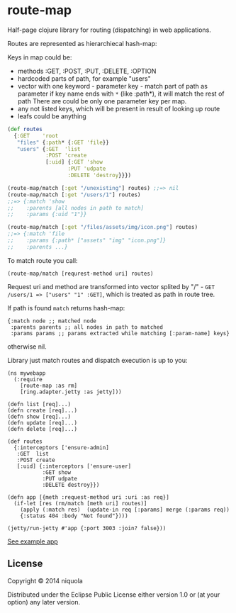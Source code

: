 # route-map

Half-page clojure library for routing (dispatching) in web applications.

Routes are represented as hierarchiecal hash-map:

Keys in map could be:
 * methods :GET, :POST, :PUT, :DELETE, :OPTION
 * hardcoded parts of path, for example "users"
 * vector with one keyword - parameter key - match part of path as parameter
   if key name ends with `*` (like :path*), it will match the rest of path
   There are could be only one parameter key per map.
 * any not listed keys, which will be present in result of looking up route
 * leafs could be anything

```clojure
(def routes
  {:GET    'root
   "files" {:path* {:GET 'file}}
   "users" {:GET  'list
            :POST 'create
            [:uid] {:GET 'show
                   :PUT 'udpate
                   :DELETE 'destroy}}})

(route-map/match [:get "/unexisting"] routes) ;;=> nil
(route-map/match [:get "/users/1"] routes)
;;=> {:match 'show
;;    :parents [all nodes in path to match]
;;    :params {:uid "1"}}

(route-map/match [:get "/files/assets/img/icon.png"] routes)
;;=> {:match 'file
;;    :params {:path* ["assets" "img" "icon.png"]}
;;    :parents ...}

```


To match route you call:

`(route-map/match [requrest-method uri] routes)` 

Request uri and method are transformed into vector splited by "/" - 
`GET /users/1 => ["users" "1" :GET]`, which is treated as path in route tree.

If path is found `match` returns hash-map:

```
{:match node ;; matched node
 :parents parents ;; all nodes in path to matched
 :params params ;; params extracted while matching [:param-name] keys}
```

otherwise nil.

Library just match routes and dispatch execution is up to you:

```
(ns mywebapp
  (:require
    [route-map :as rm]
    [ring.adapter.jetty :as jetty]))

(defn list [req]...)
(defn create [req]...)
(defn show [req]...)
(defn update [req]...)
(defn delete [req]...)

(def routes
  {:interceptors ['ensure-admin]
   :GET  list
   :POST create
   [:uid] {:interceptors ['ensure-user]
           :GET show
           :PUT udpate
           :DELETE destroy}})

(defn app [{meth :request-method uri :uri :as req}]
  (if-let [res (rm/match [meth uri] routes)]
    (apply (:match res)  (update-in req [:params] merge (:params req))
    {:status 404 :body "Not found"})))

(jetty/run-jetty #'app {:port 3003 :join? false}))
```

[See example app](blob/master/examples/mywebapp.clj)

## License

Copyright © 2014 niquola

Distributed under the Eclipse Public License either version 1.0 or (at
your option) any later version.
